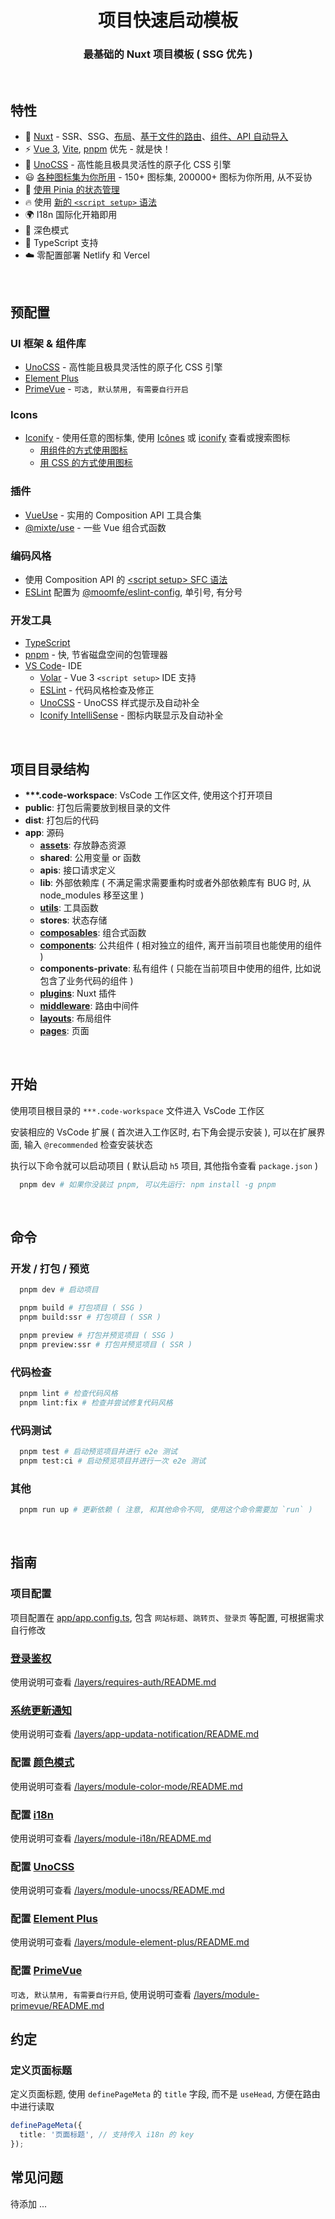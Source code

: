 <h1 align="center">项目快速启动模板</h1>
<h3 align="center">最基础的 Nuxt 项目模板 ( SSG 优先 )</h3>

<br>

## 特性

- 💚 [Nuxt](https://nuxt.com) - SSR、SSG、[布局](https://nuxt.com/docs/guide/directory-structure/layouts)、[基于文件的路由](https://nuxt.com/docs/getting-started/routing)、[组件、API 自动导入](https://nuxt.com/docs/guide/concepts/auto-imports)
- ⚡️ [Vue 3](https://github.com/vuejs/core), [Vite](https://github.com/vitejs/vite), [pnpm](https://pnpm.io) 优先 - 就是快！
- 🎨 [UnoCSS](https://unocss.dev) - 高性能且极具灵活性的原子化 CSS 引擎
- 😃 [各种图标集为你所用](https://github.com/iconify/icon-sets) - 150+ 图标集, 200000+ 图标为你所用, 从不妥协
- 🍍 [使用 Pinia 的状态管理](https://pinia.vuejs.org)
- 🔥 使用 [新的 `<script setup>` 语法](https://github.com/vuejs/rfcs/pull/227)
- 🌍 I18n 国际化开箱即用
- 🌙 深色模式
- 🦾 TypeScript 支持
- ☁️ 零配置部署 Netlify 和 Vercel

<br>

## 预配置

### UI 框架 & 组件库
  - [UnoCSS](https://unocss.dev) - 高性能且极具灵活性的原子化 CSS 引擎
  - [Element Plus](https://element-plus.org/zh-CN)
  - [PrimeVue](https://primevue.org) - `可选, 默认禁用, 有需要自行开启`

### Icons
  - [Iconify](https://iconify.design) - 使用任意的图标集, 使用 [Icônes](https://icones.netlify.app) 或 [iconify](https://icon-sets.iconify.design) 查看或搜索图标
    - [用组件的方式使用图标](./layers/module-icons/README.md)
    - [用 CSS 的方式使用图标](https://unocss.dev/presets/icons)

### 插件
  - [VueUse](https://vueuse.org) - 实用的 Composition API 工具合集
  - [@mixte/use](https://mixte.moomfe.com) - 一些 Vue 组合式函数

### 编码风格
  - 使用 Composition API 的 [\<script setup\> SFC 语法](https://github.com/vuejs/rfcs/pull/227)
  - [ESLint](https://eslint.org) 配置为 [@moomfe/eslint-config](https://github.com/MoomFE/eslint-config), 单引号, 有分号

### 开发工具
  - [TypeScript](https://www.typescriptlang.org)
  - [pnpm](https://pnpm.js.org) - 快, 节省磁盘空间的包管理器
  - [VS Code](https://code.visualstudio.com)- IDE
    - [Volar](https://marketplace.visualstudio.com/items?itemName=johnsoncodehk.volar) - Vue 3 `<script setup>` IDE 支持
    - [ESLint](https://marketplace.visualstudio.com/items?itemName=dbaeumer.vscode-eslint) - 代码风格检查及修正
    - [UnoCSS](https://marketplace.visualstudio.com/items?itemName=antfu.unocss) - UnoCSS 样式提示及自动补全
    - [Iconify IntelliSense](https://marketplace.visualstudio.com/items?itemName=antfu.iconify) - 图标内联显示及自动补全

<br>

## 项目目录结构
- **\*\*\*.code-workspace**: VsCode 工作区文件, 使用这个打开项目
- **public**: 打包后需要放到根目录的文件
- **dist**: 打包后的代码
- **app**: 源码
  - [**assets**](https://nuxt.com/docs/guide/directory-structure/assets): 存放静态资源
  - **shared**: 公用变量 or 函数
  - **apis**: 接口请求定义
  - **lib**: 外部依赖库 ( 不满足需求需要重构时或者外部依赖库有 BUG 时, 从 node_modules 移至这里 )
  - [**utils**](https://nuxt.com/docs/guide/directory-structure/utils): 工具函数
  - **stores**: 状态存储
  - [**composables**](https://nuxt.com/docs/guide/directory-structure/composables): 组合式函数
  - [**components**](https://nuxt.com/docs/guide/directory-structure/components): 公共组件 ( 相对独立的组件, 离开当前项目也能使用的组件 )
  - **components-private**: 私有组件 ( 只能在当前项目中使用的组件, 比如说包含了业务代码的组件 )
  - [**plugins**](https://nuxt.com/docs/guide/directory-structure/plugins): Nuxt 插件
  - [**middleware**](https://nuxt.com/docs/guide/directory-structure/middleware): 路由中间件
  - [**layouts**](https://nuxt.com/docs/guide/directory-structure/layouts): 布局组件
  - [**pages**](https://nuxt.com/docs/guide/directory-structure/pages): 页面

<br>

## 开始

使用项目根目录的 `***.code-workspace` 文件进入 VsCode 工作区

安装相应的 VsCode 扩展 ( 首次进入工作区时, 右下角会提示安装 ), 可以在扩展界面, 输入 `@recommended` 检查安装状态

执行以下命令就可以启动项目 ( 默认启动 `h5` 项目, 其他指令查看 `package.json` )

```bash
  pnpm dev # 如果你没装过 pnpm, 可以先运行: npm install -g pnpm
```

<br>

## 命令

### 开发 / 打包 / 预览

```bash
  pnpm dev # 启动项目

  pnpm build # 打包项目 ( SSG )
  pnpm build:ssr # 打包项目 ( SSR )

  pnpm preview # 打包并预览项目 ( SSG )
  pnpm preview:ssr # 打包并预览项目 ( SSR )
```

### 代码检查

```bash
  pnpm lint # 检查代码风格
  pnpm lint:fix # 检查并尝试修复代码风格
```

### 代码测试

```bash
  pnpm test # 启动预览项目并进行 e2e 测试
  pnpm test:ci # 启动预览项目并进行一次 e2e 测试
```

### 其他

```bash
  pnpm run up # 更新依赖 ( 注意, 和其他命令不同, 使用这个命令需要加 `run` )
```

<br>

## 指南

### 项目配置

项目配置在 [app/app.config.ts][app.config.ts], 包含 `网站标题`、`跳转页`、`登录页` 等配置, 可根据需求自行修改

### [登录鉴权](./layers/requires-auth/)

使用说明可查看 [/layers/requires-auth/README.md](./layers/requires-auth/README.md)

### [系统更新通知](./layers/app-updata-notification/)

使用说明可查看 [/layers/app-updata-notification/README.md](./layers/app-updata-notification/README.md)

### 配置 [颜色模式](./layers/module-color-mode/)

使用说明可查看 [/layers/module-color-mode/README.md](./layers/module-color-mode/README.md)

### 配置 [i18n](./layers/module-i18n/)

使用说明可查看 [/layers/module-i18n/README.md](./layers/module-i18n/README.md)

### 配置 [UnoCSS](./layers/module-unocss/)

使用说明可查看 [/layers/module-unocss/README.md](./layers/module-unocss/README.md)

### 配置 [Element Plus](./layers/module-element-plus/)

使用说明可查看 [/layers/module-element-plus/README.md](./layers/module-element-plus/README.md)

### 配置 [PrimeVue](./layers/module-primevue/)

`可选, 默认禁用, 有需要自行开启`, 使用说明可查看 [/layers/module-primevue/README.md](./layers/module-primevue/README.md)

## 约定

### 定义页面标题

定义页面标题, 使用 `definePageMeta` 的 `title` 字段, 而不是 `useHead`, 方便在路由中进行读取

```ts
definePageMeta({
  title: '页面标题', // 支持传入 i18n 的 key
});
```

## 常见问题

待添加 ...

[app.config.ts]: ./app/app.config.ts
